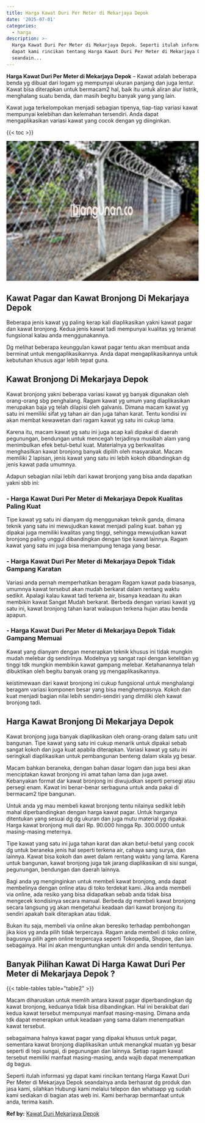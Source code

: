 ```yaml
---
title: Harga Kawat Duri Per Meter di Mekarjaya Depok
date: '2025-07-01'
categories:
  - harga
description: >-
  Harga Kawat Duri Per Meter di Mekarjaya Depok. Seperti itulah informasi yg
  dapat kami rincikan tentang Harga Kawat Duri Per Meter di Mekarjaya Depok
  seandain...
---
```


**Harga Kawat Duri Per Meter di Mekarjaya Depok** – Kawat adalah beberapa benda yg dibuat dari logam yg mempunyai ukuran panjang dan juga lentur. Kawat bisa diterapkan untuk bermacam2 hal, baik itu untuk aliran alur listrik, menghalang suatu benda, dan masih begitu banyak yang yang lain.

Kawat juga terkelompokan menjadi sebagian tipenya, tiap-tiap variasi kawat mempunyai kelebihan dan kelemahan tersendiri. Anda dapat mengaplikasikan variasi kawat yang cocok dengan yg diinginkan.

{{< toc >}}

![Harga Kawat Duri Per Meter di Mekarjaya Depok](/images/jual-kawat-murah33.png)

## Kawat Pagar dan Kawat Bronjong Di Mekarjaya Depok

Beberapa jenis kawat yg paling kerap kali diaplikasikan yakni kawat pagar dan kawat bronjong. Kedua jenis kawat tadi mempunyai kualitas yg teramat fungsional kalau anda menggunakannya.

Dg melihat beberapa keunggulan kawat pagar tentu akan membuat anda berminat untuk mengaplikasikannya. Anda dapat mengaplikasikannya untuk kebutuhan khusus agar lebih tepat guna.

## Kawat Bronjong Di Mekarjaya Depok

Kawat bronjong yakni beberapa variasi kawat yg banyak digunakan oleh orang-orang sbg penghalang. Ragam kawat yg umum yang diaplikasikan merupakan baja yg telah dilapisi oleh galvanis. Dimana macam kawat yg satu ini memiliki sifat yg tahan air dan juga tahan karat. Tentu kondisi ini akan membat kewawetan dari ragam kawat yg satu ini cukup lama.

Karena itu, macam kawat yg satu ini juga acap kali dipakai di daerah pegunungan, bendungan untuk mencegah terjadinya musibah alam yang menimbulkan efek betul-betul kuat. Materialnya yg berkwalitas menghasilkan kawat bronjong banyak dipilih oleh masyarakat. Macam memiliki 2 lapisan, jenis kawat yang satu ini lebih kokoh dibandingkan dg jenis kawat pada umumnya.

Adapun sebagian nilai lebih dari kawat bronjong yang bisa anda dapatkan yakni sbb ini:

### \- Harga Kawat Duri Per Meter di Mekarjaya Depok Kualitas Paling Kuat

Tipe kawat yg satu ini dianyam dg menggunakan teknik ganda, dimana teknik yang satu ini mewujudkan kawat menjadi paling kuat. bahan yg dipakai juga memiliki kwalitas yang tinggi, sehingga mewujudkan kawat bronjong paling unggul dibandingkan dengan tipe kawat lainnya. Ragam kawat yang satu ini juga bisa menampung tenaga yang besar.

### \- Harga Kawat Duri Per Meter di Mekarjaya Depok Tidak Gampang Karatan

Variasi anda pernah memperhatikan beragam Ragam kawat pada biasanya, umumnya kawat tersebut akan mudah berkarat dalam rentang waktu sedikit. Apalagi kalau kawat tadi terkena air, bisanya keadaan itu akan membikin kawat Sangat Mudah berkarat. Berbeda dengan variasi kawat yg satu ini, kawat bronjong tahan karat walaupun terkena hujan atau benda apapun.

### \- Harga Kawat Duri Per Meter di Mekarjaya Depok Tidak Gampang Memuai

Kawat yang dianyam dengan menerapkan teknik khusus ini tidak mungkin mudah melebar dg sendirinya. Modelnya yg sangat rapi dengan ketelitian yg tinggi tdk mungkin membikin kawat gampang melebar. Ketahanannya telah dibuktikan oleh begitu banyak orang yg mengaplikasikannya.

keistimewaan dari kawat bronjong ini cukup fungsional untuk menghalangi beragam variasi komponen besar yang bisa menghempasnya. Kokoh dan kuat menjadi bagian nilai lebih sendiri-sendiri yang dimiliki oleh kawat bronjong tadi.

## Harga Kawat Bronjong Di Mekarjaya Depok

Kawat bronjong juga banyak diaplikasikan oleh orang-orang dalam satu unit bangunan. Tipe kawat yang satu ini cukup menarik untuk dipakai sebab sangat kokoh dan juga kuat apabila diterapkan. Variasi kawat yg satu ini seringkali diaplikasikan untuk pembangunan benteng dalam skala yg besar.

Macam bahkan beraneka, dengan bahan dasar logam dan juga besi akan menciptakan kawat bronjong ini amat tahan lama dan juga awet. Kebanyakan format dar kawat bronjong ini diwujudkan seperti persegi atau persegi enam. Kawat ini benar-benar serbaguna untuk anda pakai di bermacam2 tipe bangunan.

Untuk anda yg mau membeli kawat bronjong tentu nilainya sedikit lebih mahal diperbandingkan dengan harga kawat pagar. Untuk harganya ditentukan yang sesuai dg dg ukuran dan juga mutu material yg dipakai. Harga kawat bronjong muli dari Rp. 90.000 hingga Rp. 300.0000 untuk masing-masing meternya.

Tipe kawat yang satu ini juga tahan karat dan akan betul-betul yang cocok dg untuk beraneka jenis hal seperti terkena air, cahaya sang surya, dan lainnya. Kawat bisa kokoh dan awet dalam rentang waktu yang lama. Karena untuk bangunan, kawat bronjong juga tak jarang diaplikasikan di sisi sungai, pegunungan, bendungan dan daerah lainnya.

Bagi anda yg menginginkan untuk membeli kawat bronjong, anda dapat membelinya dengan online atau di toko terdekat kami. Jika anda membeli via online, ada resiko yang bisa didapatkan sebab anda tidak bisa mengecek kondisinya secara manual. Berbeda dg membeli kawat bronjong secara langsung yg akan mengetahui keadaan dari kawat bronjong itu sendiri apakah baik diterapkan atau tidak.

Bukan itu saja, membeli via online akan beresiko terhadap pembohongan jika kios yg anda pilih tidak terpercaya. Ragam anda membeli di toko online, bagusnya pilih agen online terpercaya seperti Tokopedia, Shopee, dan lain sebagainya. Hal ini akan menguntungkan untuk diri anda sendiri tentunya.

## Banyak Pilihan Kawat Di Harga Kawat Duri Per Meter di Mekarjaya Depok ?

{{< table-tables table="table2" >}}

Macam diharuskan untuk memlih antara kawat pagar diperbandingkan dg kawat bronjong, keduanya tidak bisa dibandingkan. Hal ini berakibat dari kedua kawat tersebut mempunyai manfaat masing-masing. Dimana anda tdk dapat menerapkan untuk keadaan yang sama dalam menempatkan kawat tersebut.

sebagaimana halnya kawat pagar yang dipakai khusus untuk pagar, sementara kawat bronjong diaplikasikan untuk menangkal muatan yg besar seperti di tepi sungai, di pegunungan dan lainnya. Setiap ragam kawat tersebut memiliki manfaat masing-masing, anda wajib dapat menempatkan dg bagus.

Seperti itulah informasi yg dapat kami rincikan tentang Harga Kawat Duri Per Meter di Mekarjaya Depok seandainya anda berhasrat dg produk dan jasa kami, silahkan Hubungi kami melalui telepon dan whatsapp yg sudah kami sediakan di bagian atas web ini. Kami berharap bermanfaat untuk anda, terima kasih.

**Ref by:** [Kawat Duri Mekarjaya Depok](https://id.wikipedia.org/wiki/Kawat)
